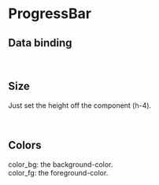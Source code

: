 # ProgressBar

## Data binding

<hhl-live-editor title="" htmlCode='
    <template>
      <div class="flex items-center gap-4 px-4">
      <H_switch v-model="show"></H_switch>
      <H_progress-bar :show="show" ></H_progress-bar>
      </div>
    </template>
    <script>
    const show = ref(false);
    return {show}
    </script>
'>
</hhl-live-editor>

<br>

## Size

Just set the height off the component (h-4).
<hhl-live-editor title="" htmlCode='
    <template>
      <div class="flex items-center gap-4 px-4">
      <H_progress-bar show class="h-4"></H_progress-bar>
      </div>
    </template>
'>
</hhl-live-editor>

<br>

## Colors

color_bg: the background-color. <br>
color_fg: the foreground-color.

<hhl-live-editor title="" htmlCode='
    <template>
      <div class="flex items-center gap-4 px-4">
      <H_progress-bar show color_bg="red" color_fg="lime"></H_progress-bar>
      </div>
    </template>
'>
</hhl-live-editor>
